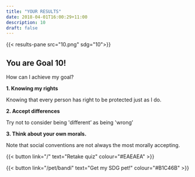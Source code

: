 ```yaml
---
title: "YOUR RESULTS"
date: 2018-04-01T16:00:29+11:00
description: 10
draft: false
---
```


{{< results-pane src="10.png" sdg="10">}}

You are Goal 10!
---

How can I achieve my goal?

**1. Knowing my rights**

Knowing that every person has right to be protected just as I do.

**2. Accept differences**

Try not to consider being 'different’ as being 'wrong’

**3. Think about your own morals.**

Note that social conventions are not always the most morally accepting.


{{< button link="/" text="Retake quiz" colour="#EAEAEA" >}}

{{< button link="/pet/bandi" text="Get my SDG pet!" colour="#B1C46B" >}}
